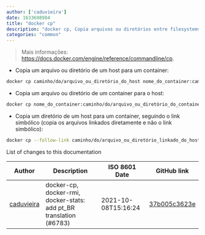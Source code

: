 ```yaml
---
author: ['caduvieira']
date: 1633698984
title: "docker cp"
description: "docker cp, Copia arquivos ou diretórios entre filesystems do host e container."
categories: "common"
---
```

> Mais informações: <https://docs.docker.com/engine/reference/commandline/cp>.

- Copia um arquivo ou diretório de um host para um container:

```bash
docker cp caminho/do/arquivo_ou_diretório_do_host nome_do_container:caminho/do/arquivo_ou_diretório_do_container
```

- Copia um arquivo ou diretório de um container para o host:

```bash
docker cp nome_do_container:caminho/do/arquivo_ou_diretório_do_container caminho/do/arquivo_ou_diretório_do_host
```

- Copia um diretório de um host para um container, seguindo o link simbólico (copia os arquivos linkados diretamente e não o link simbólico):

```bash
docker cp --follow-link caminho/do/arquivo_ou_diretório_linkado_do_host nome_do_container:caminho/do/arquivo_ou_diretório_do_container
```
List of changes to this documentation


Author | Description | ISO 8601 Date | GitHub link
------|-----|-----|-----
[caduvieira](mailto:3831408+caduvieira@users.noreply.github.com) | docker-cp, docker-rmi, docker-stats: add pt_BR translation (#6783) | 2021-10-08T15:16:24 | [37b005c3623e](https://github.com/tldr-pages/tldr/commit/37b005c3623ec0332bbc69dd41a251087f98d55c)

